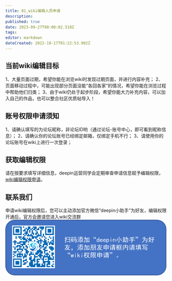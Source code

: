 ```yaml
---
title: 01_wiki编辑人员申请
description: 
published: true
date: 2023-09-27T08:00:02.518Z
tags: 
editor: markdown
dateCreated: 2022-10-17T01:22:53.902Z
---
```


## 当前wiki编辑目标
1、大量页面过期，希望你能在浏览wiki时发现过期页面，并进行内容补充；
2、页面移动过程中，可能出现部分页面没能“各回各家”的情况，希望你能在浏览过程中帮助他们归类；
3、由于wiki仍处于起步阶段，希望你能大力补充内容，可以加入自己的作品，也可以整合社区优质帖导入！

## 账号权限申请须知
1、请确认填写的为论坛昵称，非论坛ID哟（通过论坛-账号中心，即可看到昵称信息）；
2、请确认你的论坛账号已经绑定邮箱，仅绑定手机不行；
3、请使用你的论坛账号在wiki上进行一次登录；


## 获取编辑权限

请在按要求填写详细信息，deepin运营同学会定期审查申请信息赋予编辑权限，
[wiki编辑权限申请](https://www.wjx.top/vm/h4bFVg0.aspx#)。

## 联系我们
申请wiki编辑权限后，您可以主动添加官方微信“deepin小助手”为好友，编辑权限开通后，官方会邀请您进入wiki交流群
![微信-wiki申请.png](/06_关于Deepin/微信-wiki申请.png)